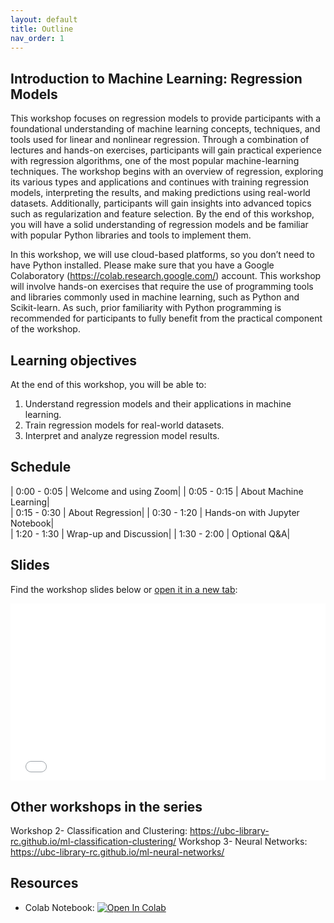 ```yaml
---
layout: default
title: Outline
nav_order: 1
---
```


## Introduction to Machine Learning: Regression Models

This workshop focuses on regression models to provide participants with a foundational understanding of machine learning concepts, techniques, and tools used for linear and nonlinear regression. Through a combination of lectures and hands-on exercises, participants will gain practical experience with regression algorithms, one of the most popular machine-learning techniques. The workshop begins with an overview of regression, exploring its various types and applications and continues with training regression models, interpreting the results, and making predictions using real-world datasets. Additionally, participants will gain insights into advanced topics such as regularization and feature selection. By the end of this workshop, you will have a solid understanding of regression models and be familiar with popular Python libraries and tools to implement them.

In this workshop, we will use cloud-based platforms, so you don’t need to have Python installed. Please make sure that you have a Google Colaboratory (https://colab.research.google.com/) account. This workshop will involve hands-on exercises that require the use of programming tools and libraries commonly used in machine learning, such as Python and Scikit-learn. As such, prior familiarity with Python programming is recommended for participants to fully benefit from the practical component of the workshop.

## Learning objectives

At the end of this workshop, you will be able to:
1. Understand regression models and their applications in machine learning.
2. Train regression models for real-world datasets.
3. Interpret and analyze regression model results. 

## Schedule

| 0:00 - 0:05 | Welcome and using Zoom|
| 0:05 - 0:15 | About Machine Learning|  
| 0:15 - 0:30 | About Regression|
| 0:30 - 1:20 | Hands-on with Jupyter Notebook|   
| 1:20 - 1:30 | Wrap-up and Discussion|
| 1:30 - 2:00 | Optional Q&A|

## Slides
Find the workshop slides below or <a href="slides/introduction.html" target="_blank">open it in a new tab</a>:

<div style="overflow: hidden;
  padding-top: 56.25%;
  position: relative">
  <iframe src="slides/introduction.html" title="demo embedded slide deck" scrolling="no" frameborder="0"
    style="border: 0;
   height: 100%;
   left: 0;
   position: absolute;
   top: 0;
   width: 100%;">
   <p>Your browser does not support iframes.</p>
 </iframe>
</div>


## Other workshops in the series 
Workshop 2- Classification and Clustering: https://ubc-library-rc.github.io/ml-classification-clustering/
Workshop 3- Neural Networks: https://ubc-library-rc.github.io/ml-neural-networks/

## Resources
* Colab Notebook: <a target="_blank" href="https://colab.research.google.com/github/ubc-library-rc/intro-machine-learning/blob/main/Examples/Regression_examples.ipynb">
  <img src="https://colab.research.google.com/assets/colab-badge.svg" alt="Open In Colab"/>
</a>

